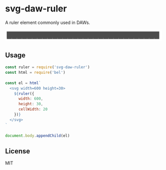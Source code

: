 
# svg-daw-ruler

A ruler element commonly used in DAWs.

![screenshot](screenshot.png)

## Usage

```js
const ruler = require('svg-daw-ruler')
const html = require('bel')

const el = html`
  <svg width=600 height=30>
    ${ruler({
      width: 600,
      height: 30,
      cellWidth: 20
    })}
  </svg>
`

document.body.appendChild(el)
```

## License

MIT

